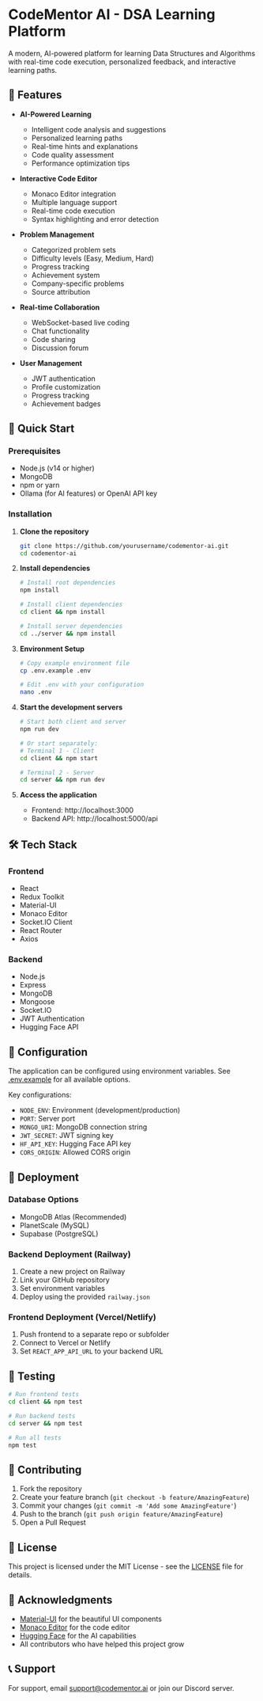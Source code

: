 # CodeMentor AI - DSA Learning Platform

A modern, AI-powered platform for learning Data Structures and Algorithms with real-time code execution, personalized feedback, and interactive learning paths.

## 🌟 Features

- **AI-Powered Learning**

  - Intelligent code analysis and suggestions
  - Personalized learning paths
  - Real-time hints and explanations
  - Code quality assessment
  - Performance optimization tips

- **Interactive Code Editor**

  - Monaco Editor integration
  - Multiple language support
  - Real-time code execution
  - Syntax highlighting and error detection

- **Problem Management**

  - Categorized problem sets
  - Difficulty levels (Easy, Medium, Hard)
  - Progress tracking
  - Achievement system
  - Company-specific problems
  - Source attribution

- **Real-time Collaboration**

  - WebSocket-based live coding
  - Chat functionality
  - Code sharing
  - Discussion forum

- **User Management**
  - JWT authentication
  - Profile customization
  - Progress tracking
  - Achievement badges

## 🚀 Quick Start

### Prerequisites

- Node.js (v14 or higher)
- MongoDB
- npm or yarn
- Ollama (for AI features) or OpenAI API key

### Installation

1. **Clone the repository**

   ```bash
   git clone https://github.com/yourusername/codementor-ai.git
   cd codementor-ai
   ```

2. **Install dependencies**

   ```bash
   # Install root dependencies
   npm install

   # Install client dependencies
   cd client && npm install

   # Install server dependencies
   cd ../server && npm install
   ```

3. **Environment Setup**

   ```bash
   # Copy example environment file
   cp .env.example .env

   # Edit .env with your configuration
   nano .env
   ```

4. **Start the development servers**

   ```bash
   # Start both client and server
   npm run dev

   # Or start separately:
   # Terminal 1 - Client
   cd client && npm start

   # Terminal 2 - Server
   cd server && npm run dev
   ```

5. **Access the application**
   - Frontend: http://localhost:3000
   - Backend API: http://localhost:5000/api

## 🛠️ Tech Stack

### Frontend

- React
- Redux Toolkit
- Material-UI
- Monaco Editor
- Socket.IO Client
- React Router
- Axios

### Backend

- Node.js
- Express
- MongoDB
- Mongoose
- Socket.IO
- JWT Authentication
- Hugging Face API

## 🔧 Configuration

The application can be configured using environment variables. See [.env.example](.env.example) for all available options.

Key configurations:

- `NODE_ENV`: Environment (development/production)
- `PORT`: Server port
- `MONGO_URI`: MongoDB connection string
- `JWT_SECRET`: JWT signing key
- `HF_API_KEY`: Hugging Face API key
- `CORS_ORIGIN`: Allowed CORS origin

## 🚀 Deployment

### Database Options

- MongoDB Atlas (Recommended)
- PlanetScale (MySQL)
- Supabase (PostgreSQL)

### Backend Deployment (Railway)

1. Create a new project on Railway
2. Link your GitHub repository
3. Set environment variables
4. Deploy using the provided `railway.json`

### Frontend Deployment (Vercel/Netlify)

1. Push frontend to a separate repo or subfolder
2. Connect to Vercel or Netlify
3. Set `REACT_APP_API_URL` to your backend URL

## 🧪 Testing

```bash
# Run frontend tests
cd client && npm test

# Run backend tests
cd server && npm test

# Run all tests
npm test
```

## 🤝 Contributing

1. Fork the repository
2. Create your feature branch (`git checkout -b feature/AmazingFeature`)
3. Commit your changes (`git commit -m 'Add some AmazingFeature'`)
4. Push to the branch (`git push origin feature/AmazingFeature`)
5. Open a Pull Request

## 📝 License

This project is licensed under the MIT License - see the [LICENSE](LICENSE) file for details.

## 🙏 Acknowledgments

- [Material-UI](https://mui.com/) for the beautiful UI components
- [Monaco Editor](https://microsoft.github.io/monaco-editor/) for the code editor
- [Hugging Face](https://huggingface.co/) for the AI capabilities
- All contributors who have helped this project grow

## 📞 Support

For support, email support@codementor.ai or join our Discord server.
